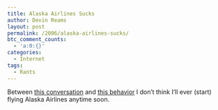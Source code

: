 ```yaml
---
title: Alaska Airlines Sucks
author: Devin Reams
layout: post
permalink: /2006/alaska-airlines-sucks/
btc_comment_counts:
  - 'a:0:{}'
categories:
  - Internet
tags:
  - Rants
---
```

Between [this conversation][1] and [this behavior][2] I don&#8217;t think I&#8217;ll ever (start) flying Alaska Airlines anytime soon.

 [1]: http://www.acemakr.com/online/2006/01/clueless_in_sea.html
 [2]: http://blogs.msdn.com/heatherleigh/archive/2006/01/23/516282.aspx